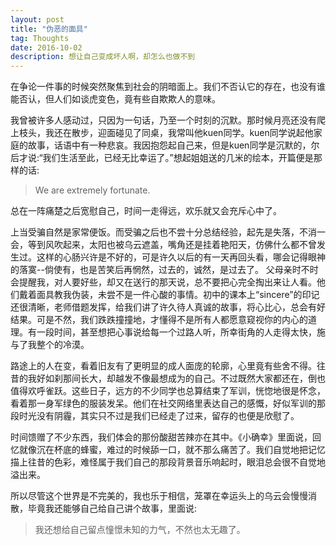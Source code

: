 ```yaml
---
layout: post
title: "伪恶的面具"
tag: Thoughts
date: 2016-10-02
description: 想让自己变成坏人啊，却怎么也做不到
---
```


在争论一件事的时候突然聚焦到社会的阴暗面上。我们不否认它的存在，也没有谁能否认，但人们如谈虎变色，竟有些自欺欺人的意味。

我曾被许多人感动过，只因为一句话，乃至一个时刻的沉默。那时候月亮还没有爬上枝头，我还在散步，迎面碰见了同桌，我常叫他kuen同学。kuen同学说起他家庭的故事，话语中有一种悲哀。我因抱怨起自己来，但是kuen同学是沉默的，尔后才说:“我们生活至此，已经无比幸运了。”想起姐姐送的几米的绘本，开篇便是那样的话:

>We are extremely fortunate.

总在一阵痛楚之后宽慰自己，时间一走得远，欢乐就又会充斥心中了。

上当受骗自然是家常便饭。而受骗之后也不尝十分总结经验，起先是失落，不消一会，等到风吹起来，太阳也被乌云遮盖，嘴角还是挂着艳阳天，仿佛什么都不曾发生过。这样的心肠兴许是不好的，可是许久以后的有一天再回头看，哪会记得眼神的落寞--倘使有，也是苦笑后再惘然，过去的，诚然，是过去了。
父母亲时不时会提醒我，对人要好些，却又在送行的那天说，总不要把心完全掏出来让人看。他们戴着面具教我伪装，未尝不是一件心酸的事情。初中的课本上“sincere”的印记还很清晰，老师借题发挥，给我们讲了许久待人真诚的故事，将心比心，总会有好结果。可是不然，我们跌跌撞撞地，才懂得不是所有人都愿意窥视你的内心的道理。有一段时间，甚至想把心事说给每一个过路人听，所幸街角的人走得太快，施与了我整个的冷漠。

路途上的人在变，看着旧友有了更明显的成人面庞的轮廓，心里竟有些舍不得。往昔的我好如刹那间长大，却越发不像最想成为的自己。不过既然大家都还在，倒也值得欢呼雀跃。这些日子，远方的不少同学也总算结束了军训，恍惚地很是怀念，看着那一身军绿色的服装发呆。他们在社交网络里表达自己的感慨，好似军训的那段时光没有阴霾，其实只不过是我们已经走了过来，留存的也便是欣慰了。

时间馈赠了不少东西，我们体会的那份酸甜苦辣亦在其中。《小确幸》里面说，回忆就像沉在杯底的蜂蜜，难过的时候舔一口，就不那么痛苦了。我们自觉地把记忆描上往昔的色彩，难怪属于我们自己的那段背景音乐响起时，眼泪总会很不自觉地溢出来。

所以尽管这个世界是不完美的，我也乐于相信，笼罩在幸运头上的乌云会慢慢消散，毕竟我还能够自己给自己讲个故事，里面说:

>我还想给自己留点憧憬未知的力气，不然也太无趣了。
